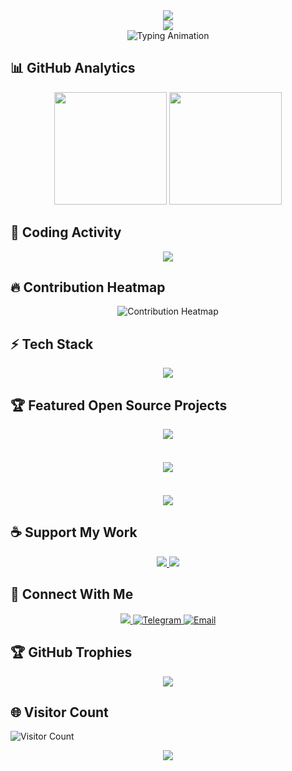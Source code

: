 <!-- Dynamic Header Section -->
<div align="center">
  <img src="https://capsule-render.vercel.app/api?type=waving&color=gradient&height=200&section=header&text=Welcome%20to%20The%20Seeker's%20GitHub%20Profile🌌&fontSize=30&fontColor=ffffff&animation=twinkling"/>
</div>

<div align="center">
  <img src="https://capsule-render.vercel.app/api?type=venom&height=300&color=gradient&text=Scroll%20Down%20👇&section=header&reversal=false&textBg=false"/>
</div>

<div align="center">
  <img src="https://readme-typing-svg.demolab.com?font=Fira+Code&weight=600&size=26&pause=1000&color=58A6FF&center=true&vCenter=true&width=435&lines=Full+Stack+Developer;Open+Source+Contributor;AI+Enthusiast;Cloud+Native+Explorer;Linux+Lover" alt="Typing Animation" />
</div>

## 📊 GitHub Analytics
<div align="center">
  <img height="180em" src="https://github-stats.seeker-s-cave.site/api?username=theseekerofficial&show_icons=true&theme=midnight-purple&count_private=true&include_all_commits=true&hide_border=false&bg_color=00000000&hide=contribs"/>
  <img height="180em" src="https://github-stats.seeker-s-cave.site/api/top-langs/?username=theseekerofficial&layout=compact&theme=nightowl&hide_border=false&bg_color=00000000&langs_count=8"/>
</div>


## 🚀 Coding Activity
<div align="center">
    <img src="https://github-readme-activity-graph.vercel.app/graph?username=theseekerofficial&theme=react-dark&hide_border=true&area=true&custom_title=Contribution%20Map">
</div>

## 🔥 Contribution Heatmap
<div align="center">
  <img src="https://ghchart.rshah.org/theseekerofficial" alt="Contribution Heatmap"/>
</div>

## ⚡ Tech Stack
<div align="center">
  <img src="https://skillicons.dev/icons?i=py,js,ts,nodejs,electron,html,css,docker,react,mongodb,redis,aws,gcp,linux,git,github,pycharm,webstorm,vscode,firebase,fastapi&perline=10&theme=dark&perline=10"/>
</div>

## 🏆 Featured Open Source Projects
<div align="center">
  <a href="https://github.com/theseekerofficial/MLWA-Connect">
    <img align="center" src="https://github-stats.seeker-s-cave.site/api/pin/?username=theseekerofficial&repo=MLWA-Connect&theme=gruvbox&show_owner=true"/>
  </a>
</div>
<br/>
<div align="center" style="margin-top: 20px;">
  <a href="https://github.com/theseekerofficial/Echo">
    <img align="center" src="https://github-stats.seeker-s-cave.site/api/pin/?username=theseekerofficial&repo=Echo&theme=gruvbox&show_owner=true"/>
  </a>
</div>
<br/>
<div align="center" style="margin-top: 20px;">
  <a href="https://github.com/theseekerofficial/Contactgram">
    <img align="center" src="https://github-stats.seeker-s-cave.site/api/pin/?username=theseekerofficial&repo=Contactgram&theme=gruvbox&show_owner=true"/>
  </a>
</div>

## ☕ Support My Work
<div align="center">
  <a href="https://buymeacoffee.com/the_seeker" style="transition: transform 0.3s;" onmouseover="this.style.transform='scale(1.05)'" onmouseout="this.style.transform='scale(1)'">
    <img src="https://img.shields.io/badge/Buy_Me_A_Coffee-FFDD00?style=for-the-badge&logo=buy-me-a-coffee&logoColor=black&labelColor=000000"/>
  </a>
  <a href="https://paypal.me/jalithatharindu" style="transition: transform 0.3s;" onmouseover="this.style.transform='scale(1.05)'" onmouseout="this.style.transform='scale(1)'">
    <img src="https://img.shields.io/badge/PayPal-00457C?style=for-the-badge&logo=paypal&logoColor=white&labelColor=0079C1"/>
  </a>
</div>

## 🤝 Connect With Me
<div align="center">
  <a href="https://www.linkedin.com/in/jalitha-tharindu/">
    <img src="https://img.shields.io/badge/LinkedIn-0077B5?style=for-the-badge&logo=linkedin&logoColor=white"/>
  </a>
  <a href="https://t.me/MrUnknown114">
    <img src="https://img.shields.io/badge/Telegram-26A5E4?style=for-the-badge&logo=telegram&logoColor=white" alt="Telegram"/>
  </a>
  <a href="mailto:caveoftheseekers@gmail.com?subject=From%20GitHub%20Profile">
    <img src="https://img.shields.io/badge/Contact-D14836?style=for-the-badge&logo=mail.ru&logoColor=white" alt="Email"/>
  </a>
</div>

## 🏆 GitHub Trophies
<div align="center">
  <img src="https://github-profile-trophy.vercel.app/?username=theseekerofficial&theme=tokyonight&no-frame=false&row=2&column=4&margin-w=15&margin-h=15"/>
</div>

## 🌐 Visitor Count
![Visitor Count](https://profile-counter.glitch.me/theseekerofficial/count.svg)

<div align="center">
  <img src="https://capsule-render.vercel.app/api?type=waving&color=gradient&height=150&section=footer&animation=blink"/>
</div>
